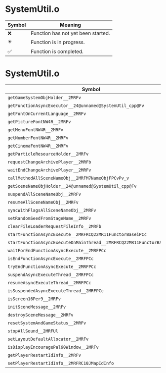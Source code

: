 # SystemUtil.o
| Symbol | Meaning 
| ------------- | ------------- 
| :x: | Function has not yet been started. 
| :eight_pointed_black_star: | Function is in progress. 
| :white_check_mark: | Function is completed. 


# SystemUtil.o
| Symbol | Decompiled? |
| ------------- | ------------- |
| `getGameSystemObjHolder__2MRFv` | :x: |
| `getFunctionAsyncExecutor__24@unnamed@SystemUtil_cpp@Fv` | :x: |
| `getFontOnCurrentLanguage__2MRFv` | :x: |
| `getPictureFontNW4R__2MRFv` | :x: |
| `getMenuFontNW4R__2MRFv` | :x: |
| `getNumberFontNW4R__2MRFv` | :x: |
| `getCinemaFontNW4R__2MRFv` | :x: |
| `getParticleResourceHolder__2MRFv` | :x: |
| `requestChangeArchivePlayer__2MRFb` | :x: |
| `waitEndChangeArchivePlayer__2MRFv` | :x: |
| `callMethodAllSceneNameObj__2MRFM7NameObjFPCvPv_v` | :x: |
| `getSceneNameObjHolder__24@unnamed@SystemUtil_cpp@Fv` | :x: |
| `suspendAllSceneNameObj__2MRFv` | :x: |
| `resumeAllSceneNameObj__2MRFv` | :x: |
| `syncWithFlagsAllSceneNameObj__2MRFv` | :x: |
| `setRandomSeedFromStageName__2MRFv` | :x: |
| `clearFileLoaderRequestFileInfo__2MRFb` | :x: |
| `startFunctionAsyncExecute__2MRFRCQ22MR11FunctorBaseiPCc` | :x: |
| `startFunctionAsyncExecuteOnMainThread__2MRFRCQ22MR11FunctorBasePCc` | :x: |
| `waitForEndFunctionAsyncExecute__2MRFPCc` | :x: |
| `isEndFunctionAsyncExecute__2MRFPCc` | :x: |
| `tryEndFunctionAsyncExecute__2MRFPCc` | :x: |
| `suspendAsyncExecuteThread__2MRFPCc` | :x: |
| `resumeAsyncExecuteThread__2MRFPCc` | :x: |
| `isSuspendedAsyncExecuteThread__2MRFPCc` | :x: |
| `isScreen16Per9__2MRFv` | :x: |
| `initSceneMessage__2MRFv` | :x: |
| `destroySceneMessage__2MRFv` | :x: |
| `resetSystemAndGameStatus__2MRFv` | :x: |
| `stopAllSound__2MRFUl` | :x: |
| `setLayoutDefaultAllocator__2MRFv` | :white_check_mark: |
| `isDisplayEncouragePal60Window__2MRFv` | :x: |
| `getPlayerRestartIdInfo__2MRFv` | :x: |
| `setPlayerRestartIdInfo__2MRFRC10JMapIdInfo` | :x: |
